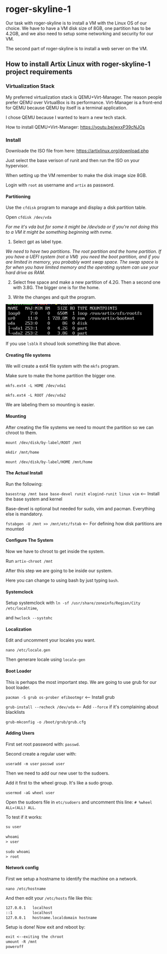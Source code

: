 # roger-skyline-1

Our task with roger-skyline is to install a VM with the Linux OS of our choice. We have to have a VM disk size of 8GB, one partition has to be 4.2GB, and we also need to setup some networking and security for our VM.

The second part of roger-skyline is to install a web server on the VM.

## How to install Artix Linux with roger-skyline-1 project requirements

### Virtualization Stack

My preferred virtualization stack is QEMU+Virt-Manager. The reason people prefer QEMU over VirtualBox is its performance. Virt-Manager is a front-end for QEMU because QEMU by itself is a terminal application.

I chose QEMU because I wanted to learn a new tech stack.

How to install QEMU+Virt-Manager: https://youtu.be/wxxP39cNJOs

### Install

Downloade the ISO file from here: https://artixlinux.org/download.php

Just select the base verison of runit and then run the ISO on your hypervisor.

When setting up the VM remember to make the disk image size 8GB.

Login with `root` as username and `artix` as password.

#### Partitioning

Use the `cfdisk` program to manage and display a disk partition table.

Open `cfdisk /dev/vda` 

*For me it's vda but for some it might be /dev/sda or if you're not doing this to a VM it might be something beginning with nvme.*

  1. Select gpt as label type.

*We need to have two partitions. The root partition and the home partition. If you have a UEFI system (not a VM)  you need the boot partition, and if you are limited in memory, you probably want swap space. The swap space is for when you have limited memory and the operating system can use your hard drive as RAM.*

  2. Select free space and make a new partition of 4.2G. Then a second one with 3.8G. The bigger one is for the home.

  3. Write the changes and quit the program.

![](pic-selected-220607-1359-21.png)

If you use `lsblk` it shoud look something like that above.

#### Creating file systems

We will create a ext4 file system with the `mkfs` program.

Make sure to make the home partition the bigger one.

`mkfs.ext4 -L HOME /dev/vda1`

`mkfs.ext4 -L ROOT /dev/vda2`

We are labeling them so mounting is easier.

#### Mounting

After creating the file systems we need to mount the partition so we can chroot to them.

`mount /dev/disk/by-label/ROOT /mnt`

`mkdir /mnt/home`

`mount /dev/disk/by-label/HOME /mnt/home`

#### The Actual Install

Run the following:

`basestrap /mnt base base-devel runit elogind-runit linux vim` <-- Install the base system and kernel

Base-devel is optional but needed for sudo, vim and pacman. Everything else is mandatory.

`fstabgen -U /mnt >> /mnt/etc/fstab` <-- For defining how disk partitions are mounted

#### Configure The System

Now we have to chroot to get inside the system.

Run `artix-chroot /mnt`

After this step we are going to be inside our system.

Here you can change to using bash by just typing `bash`.

#### Systemclock

Setup systemclock with `ln -sf /usr/share/zoneinfo/Region/City /etc/localtime`,

and `hwclock --systohc`

#### Localization

Edit and uncomment your locales you want.

`nano /etc/locale.gen`

Then generare locale using `locale-gen`

#### Boot Loader
This is perhaps the most important step. We are going to use grub for our boot loader.

`pacman -S grub os-prober efibootmgr` <-- Install grub

`grub-install --recheck /dev/vda` <-- Add `--force` if it's complaining about blacklists

`grub-mkconfig -o /boot/grub/grub.cfg`

#### Adding Users

First set root password with: `passwd`.

Second create a regular user with: 

`useradd -m user`
`passwd user`

Then we need to add our new user to the sudoers.

Add it first to the wheel group. It's like a sudo group.

`usermod -aG wheel user`

Open the sudoers file in `etc/sudoers` and uncomment this line: `# %wheel ALL=(ALL) ALL`.

To test if it works:
```
su user

whoami
> user

sudo whoami
> root
```

#### Network config

First we setup a hostname to identify the machine on a network.

`nano /etc/hostname`

And then edit your `/etc/hosts` file like this:
```
127.0.0.1   localhost
::1         localhost
127.0.0.1   hostname.localdomain hostname
```

Setup is done! Now exit and reboot by:

```
exit <--exiting the chroot
umount -R /mnt
poweroff
```
